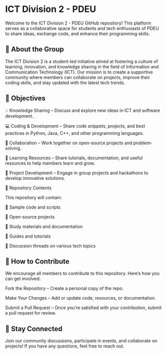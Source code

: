 
# ICT Division 2 - PDEU

Welcome to the ICT Division 2 - PDEU GitHub repository! This platform serves as a collaborative space for students and tech enthusiasts of PDEU to share ideas, exchange code, and enhance their programming skills.

## 📌 About the Group

The ICT Division 2 is a student-led initiative aimed at fostering a culture of learning, innovation, and knowledge sharing in the field of Information and Communication Technology (ICT). Our mission is to create a supportive community where members can collaborate on projects, improve their coding skills, and stay updated with the latest tech trends.

## 🎯 Objectives

💡 Knowledge Sharing – Discuss and explore new ideas in ICT and software development.

💻 Coding & Development – Share code snippets, projects, and best practices in Python, Java, C++, and other programming languages.

🤝 Collaboration – Work together on open-source projects and problem-solving.

📝 Learning Resources – Share tutorials, documentation, and useful resources to help members learn and grow.

🚀 Project Development – Engage in group projects and hackathons to develop innovative solutions.

📂 Repository Contents

This repository will contain:

🔹 Sample code and scripts

🔹 Open-source projects

🔹 Study materials and documentation

🔹 Guides and tutorials

🔹 Discussion threads on various tech topics

## 🔗 How to Contribute

We encourage all members to contribute to this repository. Here’s how you can get involved:

Fork the Repository – Create a personal copy of the repo.

Make Your Changes – Add or update code, resources, or documentation.

Submit a Pull Request – Once you're satisfied with your contribution, submit a pull request for review.

## 📢 Stay Connected

Join our community discussions, participate in events, and collaborate on projects! If you have any questions, feel free to reach out.
